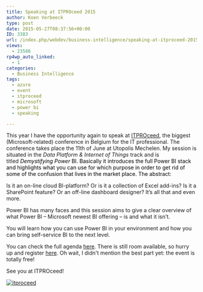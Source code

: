 ```yaml
---
title: Speaking at ITPROceed 2015
author: Koen Verbeeck
type: post
date: 2015-05-27T08:37:56+00:00
ID: 3383
url: /index.php/webdev/business-intelligence/speaking-at-itproceed-2015/
views:
  - 23586
rp4wp_auto_linked:
  - 1
categories:
  - Business Intelligence
tags:
  - azure
  - event
  - itproceed
  - microsoft
  - power bi
  - speaking

---
```

This year I have the opportunity again to speak at [ITPROceed][1], the biggest (Microsoft-related) conference in Belgium for the IT professional. The conference takes place the 11th of June at Utopolis Mechelen. My session is situated in the _Data Platform & Internet of Things_ track and is titled _<span style="color: #000000">Demystifying Power</span>_ <span style="color: #000000">BI. Basically it introduces the full Power BI stack and highlights what you can use for which purpose in order to get rid of some of the confusion that lives in the market place. The abstract:</span>

Is it an on-line cloud BI-platform? Or is it a collection of Excel add-ins? Is it a SharePoint feature? Or an off-line dashboard designer? It’s all that and even more.
  
Power BI has many faces and this session aims to give a clear overview of what Power BI – Microsoft newest BI offering – is and what it isn’t.
  
You will learn how you can use Power BI in your environment and how you can bring self-service BI to the next level.

You can check the full agenda [here][2]. There is still room available, so hurry up and register [here][3]. Oh wait, I didn't mention the best part yet: the event is totally free!

See you at ITPROceed!

[<img class="alignnone wp-image-3384" src="/wp-content/uploads/2015/05/itproceed.png" alt="itproceed" />][4]

 [1]: http://azure.itproceed.be/
 [2]: http://azure.itproceed.be/agenda/
 [3]: http://azure.itproceed.be/registration/
 [4]: /wp-content/uploads/2015/05/itproceed.png